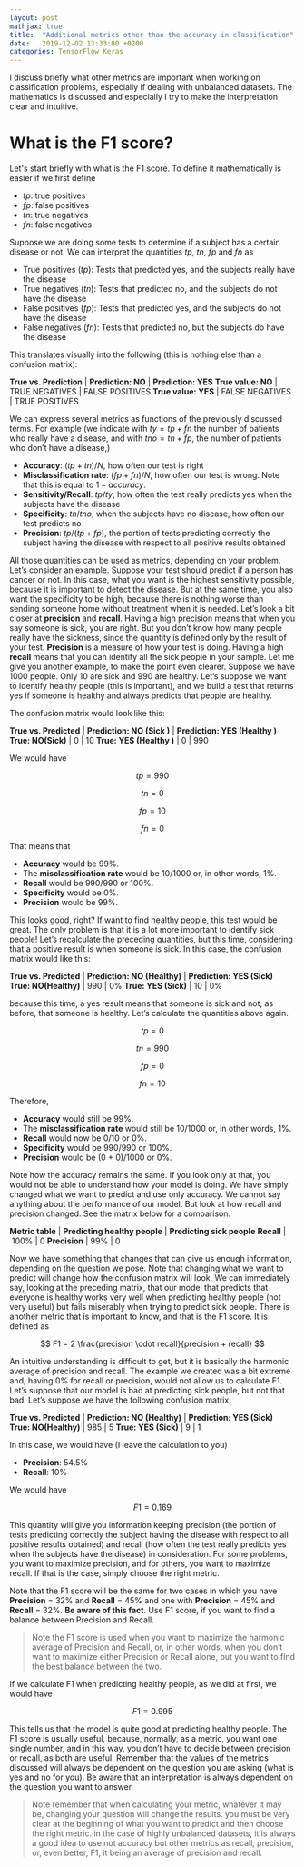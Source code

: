 ```yaml
---
layout: post
mathjax: true
title:  "Additional metrics other than the accuracy in classification"
date:   2019-12-02 13:33:00 +0200
categories: TensorFlow Keras
---
```


I discuss briefly what other metrics are important when working on
classification problems, especially if dealing with unbalanced datasets.
The mathematics is discussed and especially I try to make the interpretation
clear and intuitive.
<!--more-->

# What is the F1 score?

Let's start briefly with what is the F1 score. To define it mathematically
is easier if we first define

- $tp$: true positives
- $fp$: false positives
- $tn$: true negatives
- $fn$: false negatives

Suppose we are doing some tests to determine if a subject has a certain disease or not.
We can interpret the quantities $tp$, $tn$, $fp$ and $fn$ as

- True positives ($tp$): Tests that predicted yes, and the subjects really have the disease
- True negatives ($tn$): Tests that predicted no, and the subjects do not have the disease
- False positives ($fp$): Tests that predicted yes, and the subjects do not have the disease
- False negatives ($fn$): Tests that predicted no, but the subjects do have the disease

This translates visually into the following (this is nothing else than a confusion
    matrix):

 **True vs. Prediction** | **Prediction: NO** | **Prediction: YES**
**True value: NO** | TRUE NEGATIVES | FALSE POSITIVES
**True value: YES** | FALSE NEGATIVES | TRUE POSITIVES

We can express several metrics as functions of the previously discussed terms. For
example (we indicate with $ty = tp + fn$ the number of patients who really have a disease, and
    with $tno = tn + fp$, the number of patients who don’t have a disease,)

- **Accuracy**: $(tp + tn)/N$, how often our test is right
- **Misclassification rate**: $(fp + fn)/N$, how often our test is wrong. Note that this is equal to $1 − accuracy$.
- **Sensitivity/Recall**: $tp/ty$, how often the test really predicts yes when the subjects have the disease
- **Specificity**: $tn/tno$, when the subjects have no disease, how often our test predicts no
- **Precision**: $tp/(tp + fp)$, the portion of tests predicting correctly the subject having the disease with respect to all positive results obtained

All those quantities can be used as metrics, depending on your problem. Let’s consider an example. Suppose your test should predict if a person has cancer or not. In this case, what you want is the highest sensitivity possible, because it is important to detect the disease. But at the same time, you also want the specificity to be high, because there is nothing worse than sending someone home without treatment when it is needed.
Let’s look a bit closer at **precision** and **recall**. Having a high precision means that when you say someone is sick, you are right. But you don’t know how many people really have the sickness, since the quantity is defined only by the result of your test. **Precision**
is a measure of how your test is doing. Having a high **recall** means that you can identify all the sick people in your sample. Let me give you another example, to make the point even clearer. Suppose we have 1000 people. Only 10 are sick and 990 are healthy. Let’s suppose we want to identify healthy people (this is important), and we build a test
that returns yes if someone is healthy and always predicts that people are healthy.

The confusion matrix would look like this:

**True vs. Predicted** | **Prediction: NO (Sick )** | **Prediction: YES (Healthy )**
**True: NO(Sick)** | 0 | 10
**True: YES (Healthy )** | 0 | 990

We would have

$$tp = 990$$

$$tn = 0$$

$$fp = 10 $$

$$fn = 0$$

That means that
- **Accuracy** would be 99%.
- The **misclassification rate** would be 10/1000 or, in other words, 1%.
- **Recall** would be 990/990 or 100%.
- **Specificity** would be 0%.
- **Precision** would be 99%.

This looks good, right? If want to find healthy people, this test would be great. The only problem is that it is a lot more important to identify sick people! Let’s recalculate the preceding quantities, but this time, considering that a positive result is when someone is sick. In this case, the confusion matrix would like this:

**True vs. Predicted** | **Prediction: NO (Healthy)** | **Prediction: YES (Sick)**
**True: NO(Healthy)** | 990 | 0%
**True: YES (Sick)** | 10 | 0%

because this time, a yes result means that someone is sick and not, as before, that
someone is healthy. Let’s calculate the quantities above again.

$$tp = 0$$

$$tn = 990$$

$$fp = 0$$

$$fn = 10$$


Therefore,

- **Accuracy** would still be 99%.
- The **misclassification rate** would still be 10/1000 or, in other words, 1%.
- **Recall** would now be 0/10 or 0%.
- **Specificity** would be 990/990 or 100%.
- **Precision** would be (0 + 0)/1000 or 0%.

Note how the accuracy remains the same. If you look only at that, you would not be able to understand how your model is doing. We have simply changed what we want to predict and use only accuracy. We cannot say anything about the performance of our model. But look at how recall and precision changed. See the matrix below for a comparison.

**Metric table** | **Predicting healthy people** | **Predicting sick people**
**Recall** | 100%  | 0
**Precision** | 99% | 0

Now we have something that changes that can give us enough information, depending on the question we pose. Note that changing what we want to predict will change how the confusion matrix will look. We can immediately say, looking at the preceding matrix, that our model that predicts that everyone is healthy works very well when predicting healthy people (not very useful) but fails miserably when trying to predict sick people.
There is another metric that is important to know, and that is the F1 score. It is defined as

$$
F1 = 2 \frac{precision \cdot recall}{precision + recall}
$$

An intuitive understanding is difficult to get, but it is basically the harmonic average of precision and recall. The example we created was a bit extreme and, having 0% for recall or precision, would not allow us to calculate F1. Let’s suppose that our model
is bad at predicting sick people, but not that bad. Let’s suppose we have the following confusion matrix:

**True vs. Predicted** | **Prediction: NO (Healthy)** | **Prediction: YES (Sick)**
**True: NO(Healthy)** | 985 | 5
**True: YES (Sick)** | 9 | 1

In this case, we would have (I leave the calculation to you)
- **Precision**: 54.5%
- **Recall**: 10%

We would have

$$
F1 = 0.169
$$

This quantity will give you information keeping precision (the portion of tests predicting correctly the subject having the disease with respect to all positive results obtained) and recall (how often the test really predicts yes when the subjects have the disease) in consideration. For some problems, you want to maximize precision, and for others, you want to maximize recall. If that is the case, simply choose the right metric.

Note that the F1 score will be the same for two cases in which you have **Precision**    = 32% and **Recall** = 45% and one with **Precision** = 45% and **Recall** = 32%. **Be aware of this fact**. Use F1 score, if you want to find a balance between Precision and Recall.

> Note the F1 score is used when you want to maximize the harmonic average of Precision and Recall, or, in other words, when you don’t want to maximize either Precision or Recall alone, but you want to find the best balance between the two.

If we calculate F1 when predicting healthy people, as we did at first, we would have

$$
F1 = 0.995
$$

This tells us that the model is quite good at predicting healthy people.
The F1 score is usually useful, because, normally, as a metric, you want one single number, and in this way, you don’t have to decide between precision or recall, as
both are useful. Remember that the values of the metrics discussed will always be dependent on the question you are asking (what is yes and no for you). Be aware that an interpretation is always dependent on the question you want to answer.

> Note remember that when calculating your metric, whatever it may be, changing your question will change the results. you must be very clear at the beginning of what you want to predict and then choose the right metric. in the case of highly unbalanced datasets, it is always a good idea to use not accuracy but other metrics as recall, precision, or, even better, F1, it being an average of precision and recall.
